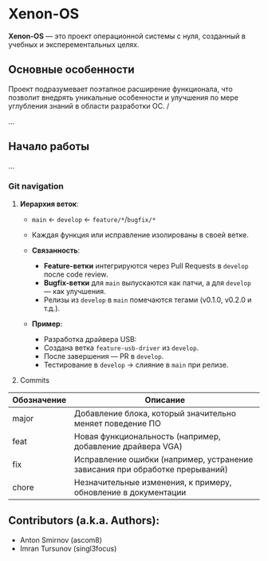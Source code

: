 # Xenon-OS

**Xenon-OS** — это проект операционной системы с нуля, созданный в учебных и эксперементальных целях. 

## Основные особенности

Проект подразумевает поэтапное расширение функционала, что позволит внедрять уникальные особенности
и улучшения по мере углубления знаний в области разработки ОС. /

...

## Начало работы

...


### Git navigation

1. **Иерархия веток**:
   - `main` ← `develop` ← `feature/*`/`bugfix/*`
   - Каждая функция или исправление изолированы в своей ветке.

   - **Связанность**:
      - **Feature-ветки** интегрируются через Pull Requests в `develop` после code review.
      - **Bugfix-ветки** для `main` выпускаются как патчи, а для `develop` — как улучшения.
      - Релизы из `develop` в `main` помечаются тегами (v0.1.0, v0.2.0 и т.д.).
 
   - **Пример**:
      - Разработка драйвера USB:
      - Создана ветка `feature-usb-driver` из `develop`.
      - После завершения — PR в `develop`.
      - Тестирование в `develop` → слияние в `main` при релизе.

2. Commits

|Обозначение|Описание|
|-----------|--------|
|major|Добавление блока, который значительно меняет поведение ПО|
|feat|Новая функциональность (например, добавление драйвера VGA)|
|fix|Исправление ошибки (например, устранение зависания при обработке прерываний)|
|chore|Незначительные изменения, к примеру, обновление в документации|

## Contributors (a.k.a. Authors):

- Anton Smirnov (ascom8)
- Imran Tursunov (singl3focus)

